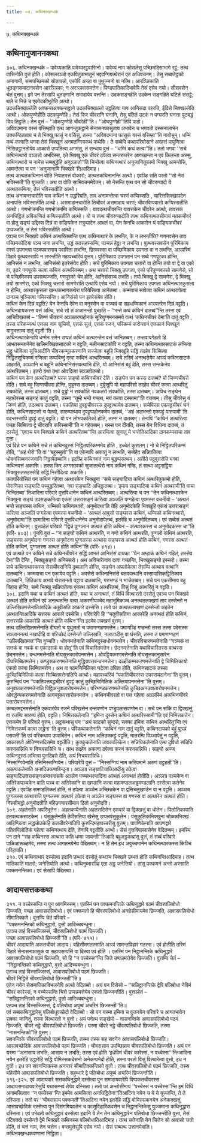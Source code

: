 ```yaml
---
title: ०७. कथिनक्खन्धकं

---
```

७. कथिनक्खन्धकं  


## कथिनानुजाननकथा

३०६. कथिनक्खन्धके – पावेय्यकाति पावेय्यरट्ठवासिनो। पावेय्यं नाम कोसलेसु पच्छिमदिसाभागे रट्ठं; तत्थ वासिनोति वुत्तं होति। कोसलरञ्ञो एकपितुकभातूनं भद्दवग्गियत्थेरानं एतं अधिवचनम्। तेसु सब्बजेट्ठको अनागामी, सब्बपच्छिमको सोतापन्नो, एकोपि अरहा वा पुथुज्जनो वा नत्थि। आरञ्ञिकाति धुतङ्गसमादानवसेन आरञ्ञिका; न अरञ्ञवासमत्तेन। पिण्डपातिकादिभावेपि तेसं एसेव नयो। सीसवसेन चेतं वुत्तम्। इमे पन तेरसापि धुतङ्गानि समादायेव वत्तन्ति। उदकसङ्गहेति उदकेन सङ्गहिते घटिते संसट्ठे; थले च निन्ने च एकोदकीभूतेति अत्थो।  
उदकचिक्खल्लेति अक्कन्तअक्कन्तट्ठाने उदकचिक्खल्लो उट्ठहित्वा याव आनिसदा पहरति, ईदिसे चिक्खल्लेति अत्थो। ओकपुण्णेहीति उदकपुण्णेहि। तेसं किर चीवरानि घनानि, तेसु पतितं उदकं न पग्घरति घनत्ता पुटबद्धं विय तिट्ठति। तेन वुत्तं – ‘‘ओकपुण्णेहि चीवरेही’’ति। ‘‘ओघपुण्णेही’’तिपि पाठो।  
अविवदमाना वस्सं वसिम्हाति एत्थ आगन्तुकट्ठाने सेनासनफासुताय अभावेन च भगवतो दस्सनालाभेन उक्कण्ठितताय च ते भिक्खू फासुं न वसिंसु, तस्मा ‘‘अविवदमाना फासुकं वस्सं वसिम्हा’’ति नावोचुम्। धम्मिं कथं कत्वाति भगवा तेसं भिक्खूनं अनमतग्गियकथं कथेसि। ते सब्बेपि कथापरियोसाने अरहत्तं पापुणित्वा निसिन्नट्ठानतोयेव आकासे उप्पतित्वा अगमंसु, तं सन्धाय वुत्तं – ‘‘धम्मिं कथं कत्वा’’ति। ततो भगवा ‘‘सचे कथिनत्थारो पञ्ञत्तो अभविस्स, एते भिक्खू एकं चीवरं ठपेत्वा सन्तरुत्तरेन आगच्छन्ता न एवं किलन्ता अस्सु, कथिनत्थारो च नामेस सब्बबुद्धेहि अनुञ्ञातो’’ति चिन्तेत्वा कथिनत्थारं अनुजानितुकामो भिक्खू आमन्तेसि, आमन्तेत्वा च पन ‘‘अनुजानामि भिक्खवे’’तिआदिमाह।  
तत्थ अत्थतकथिनानं वोति निपातमत्तं वोकारो; अत्थतकथिनानन्ति अत्थो। एवञ्हि सति परतो ‘‘सो नेसं भविस्सती’’ति युज्जति। अथ वा वोति सामिवचनमेवेतम्। सो नेसन्ति एत्थ पन सो चीवरुप्पादो ये अत्थतकथिना, तेसं भविस्सतीति अत्थो।  
तत्थ अनामन्तचारोति याव कथिनं न उद्धरियति, ताव अनामन्तेत्वा चरणं कप्पिस्सति , चारित्तसिक्खापदेन अनापत्ति भविस्सतीति अत्थो। असमादानचारोति तिचीवरं असमादाय चरणं; चीवरविप्पवासो कप्पिस्सतीति अत्थो। गणभोजनन्ति गणभोजनम्पि कप्पिस्सति। यावदत्थचीवरन्ति यावत्तकेन चीवरेन अत्थो, तावत्तकं अनधिट्ठितं अविकप्पितं कप्पिस्सतीति अत्थो। यो च तत्थ चीवरुप्पादोति तत्थ कथिनत्थतसीमायं मतकचीवरं वा होतु सङ्घं उद्दिस्स दिन्नं वा सङ्घिकेन तत्रुप्पादेन आभतं वा, येन केनचि आकारेन यं सङ्घिकचीवरं उप्पज्जति, तं तेसं भविस्सतीति अत्थो।  
एवञ्च पन भिक्खवे कथिनं अत्थरितब्बन्ति एत्थ कथिनत्थारं के लभन्ति, के न लभन्तीति? गणनवसेन ताव पच्छिमकोटिया पञ्च जना लभन्ति, उद्धं सतसहस्सम्पि, पञ्चन्नं हेट्ठा न लभन्ति। वुत्थवस्सवसेन पुरिमिकाय वस्सं उपगन्त्वा पठमपवारणाय पवारिता लभन्ति, छिन्नवस्सा वा पच्छिमिकाय उपगता वा न लभन्ति, अञ्ञस्मिं विहारे वुत्थवस्सापि न लभन्तीति महापच्चरियं वुत्तम्। पुरिमिकाय उपगतानं पन सब्बे गणपूरका होन्ति, आनिसंसं न लभन्ति, आनिसंसो इतरेसंयेव होति। सचे पुरिमिकाय उपगता चत्तारो वा होन्ति तयो वा द्वे वा एको वा, इतरे गणपूरके कत्वा कथिनं अत्थरितब्बम्। अथ चत्तारो भिक्खू उपगता, एको परिपुण्णवस्सो सामणेरो, सो चे पच्छिमिकाय उपसम्पज्जति, गणपूरको चेव होति, आनिसंसञ्च लभति। तयो भिक्खू द्वे सामणेरा, द्वे भिक्खू तयो सामणेरा, एको भिक्खु चत्तारो सामणेराति एत्थापि एसेव नयो। सचे पुरिमिकाय उपगता कथिनत्थारकुसला न होन्ति, अत्थारकुसला खन्धकभाणकथेरा परियेसित्वा आनेतब्बा। कम्मवाचं सावेत्वा कथिनं अत्थरापेत्वा दानञ्च भुञ्जित्वा गमिस्सन्ति। आनिसंसो पन इतरेसंयेव होति।  
कथिनं केन दिन्नं वट्टति? येन केनचि देवेन वा मनुस्सेन वा पञ्चन्नं वा सहधम्मिकानं अञ्ञतरेन दिन्नं वट्टति। कथिनदायकस्स वत्तं अत्थि, सचे सो तं अजानन्तो पुच्छति – ‘‘भन्ते कथं कथिनं दातब्ब’’न्ति तस्स एवं आचिक्खितब्बं – ‘‘तिण्णं चीवरानं अञ्ञतरप्पहोनकं सूरियुग्गमनसमये वत्थं ‘कथिनचीवरं देमा’ति दातुं वट्टति , तस्स परिकम्मत्थं एत्तका नाम सूचियो, एत्तकं सुत्तं, एत्तकं रजनं, परिकम्मं करोन्तानं एत्तकानं भिक्खूनं यागुभत्तञ्च दातुं वट्टती’’ति।  
कथिनत्थारकेनापि धम्मेन समेन उप्पन्नं कथिनं अत्थरन्तेन वत्तं जानितब्बम्। तन्तवायगेहतो हि आभतसन्तानेनेव खलिमक्खितसाटको न वट्टति, मलीनसाटकोपि न वट्टति, तस्मा कथिनत्थारसाटकं लभित्वा सुट्ठु धोवित्वा सूचिआदीनि चीवरकम्मूपकरणानि सज्जेत्वा बहूहि भिक्खूहि सद्धिं तदहेव सिब्बित्वा निट्ठितसूचिकम्मं रजित्वा कप्पबिन्दुं दत्वा कथिनं अत्थरितब्बम्। सचे तस्मिं अनत्थतेयेव अञ्ञं कथिनसाटकं आहरति, अञ्ञानि च बहूनि कथिनानिसंसवत्थानि देति, यो आनिसंसं बहुं देति, तस्स सन्तकेनेव अत्थरितब्बम्। इतरो यथा तथा ओवदित्वा सञ्ञापेतब्बो।  
कथिनं पन केन अत्थरितब्बं? यस्स सङ्घो कथिनचीवरं देति। सङ्घेन पन कस्स दातब्बं? यो जिण्णचीवरो होति। सचे बहू जिण्णचीवरा होन्ति, वुड्ढस्स दातब्बम्। वुड्ढेसुपि यो महापरिसो तदहेव चीवरं कत्वा अत्थरितुं सक्कोति, तस्स दातब्बम्। सचे वुड्ढो न सक्कोति नवकतरो सक्कोति, तस्स दातब्बम्। अपिच सङ्घेन महाथेरस्स सङ्गहं कातुं वट्टति, तस्मा ‘‘तुम्हे भन्ते गण्हथ, मयं कत्वा दस्सामा’’ति वत्तब्बम्। तीसु चीवरेसु यं जिण्णं होति, तदत्थाय दातब्बम्। पकतिया दुपट्टचीवरस्स दुपट्टत्थायेव दातब्बम्। सचेपिस्स एकपट्टचीवरं घनं होति, कथिनसाटको च पेलवो, सारुप्पत्थाय दुपट्टप्पहोनकमेव दातब्बं, ‘‘अहं अलभन्तो एकपट्टं पारुपामी’’ति वदन्तस्सापि दुपट्टं दातुं वट्टति। यो पन लोभपकतिको होति, तस्स न दातब्बम्। तेनापि ‘‘कथिनं अत्थरित्वा पच्छा सिब्बित्वा द्वे चीवरानि करिस्सामी’’ति न गहेतब्बम्। यस्स पन दीयति, तस्स येन विधिना दातब्बं, तं दस्सेतुं ‘‘एवञ्च पन भिक्खवे कथिनं अत्थरितब्ब’’न्ति आरभित्वा सुणातु मे भन्तेतिआदिका दानकम्मवाचा ताव वुत्ता।  
एवं दिन्ने पन कथिने सचे तं कथिनदुस्सं निट्ठितपरिकम्ममेव होति , इच्चेतं कुसलम्। नो चे निट्ठितपरिकम्मं होति, ‘‘अहं थेरो’’ति वा ‘‘बहुस्सुतो’’ति वा एकेनापि अकातुं न लब्भति, सब्बेहेव सन्निपतित्वा धोवनसिब्बनरजनानि निट्ठापेतब्बानि। इदञ्हि कथिनवत्तं नाम बुद्धप्पसत्थम्। अतीते पदुमुत्तरोपि भगवा कथिनवत्तं अकासि। तस्स किर अग्गसावको सुजातत्थेरो नाम कथिनं गण्हि, तं सत्था अट्ठसट्ठिया भिक्खुसतसहस्सेहि सद्धिं निसीदित्वा अकासि।  
कतपरियोसितं पन कथिनं गहेत्वा अत्थारकेन भिक्खुना ‘‘सचे सङ्घाटिया कथिनं अत्थरितुकामो होति, पोराणिका सङ्घाटि पच्चुद्धरितब्बा, नवा सङ्घाटि अधिट्ठातब्बा। ‘इमाय सङ्घाटिया कथिनं अत्थरामी’ति वाचा भिन्दितब्बा’’तिआदिना परिवारे वुत्तविधानेन कथिनं अत्थरितब्बम्। अत्थरित्वा च पन ‘‘तेन कथिनत्थारकेन भिक्खुना सङ्घं उपसङ्कमित्वा एकंसं उत्तरासङ्गं करित्वा अञ्जलिं पग्गहेत्वा एवमस्स वचनीयो – ‘अत्थतं भन्ते सङ्घस्स कथिनं, धम्मिको कथिनत्थारो, अनुमोदथा’ति तेहि अनुमोदकेहि भिक्खूहि एकंसं उत्तरासङ्गं करित्वा अञ्जलिं पग्गहेत्वा एवमस्स वचनीयो – ‘अत्थतं आवुसो सङ्घस्स कथिनं, धम्मिको कथिनत्थारो, अनुमोदामा’’ति एवमादिना परिवारे वुत्तविधानेनेव अनुमोदापेतब्बं, इतरेहि च अनुमोदितब्बम्। एवं सब्बेसं अत्थतं होति कथिनम्। वुत्तञ्हेतं परिवारे ‘‘द्विन्नं पुग्गलानं अत्थतं होति कथिनं – अत्थारकस्स च अनुमोदकस्स चा’’ति (परि॰ ४०३)। पुनपि वुत्तं – ‘‘न सङ्घो कथिनं अत्थरति, न गणो कथिनं अत्थरति, पुग्गलो कथिनं अत्थरति, सङ्घस्स अनुमोदना गणस्स अनुमोदना पुग्गलस्स अत्थारा सङ्घस्स अत्थतं होति कथिनं, गणस्स अत्थतं होति कथिनं, पुग्गलस्स अत्थतं होति कथिनं’’ति (परि॰ ४१४)।  
एवं अत्थते पन कथिने सचे कथिनचीवरेन सद्धिं आभतं आनिसंसं दायका ‘‘येन अम्हाकं कथिनं गहितं, तस्सेव देमा’’ति देन्ति , भिक्खुसङ्घो अनिस्सरो। अथ अविचारेत्वाव दत्वा गच्छन्ति, भिक्खुसङ्घो इस्सरो। तस्मा सचे कथिनत्थारकस्स सेसचीवरानिपि दुब्बलानि होन्ति, सङ्घेन अपलोकेत्वा तेसम्पि अत्थाय वत्थानि दातब्बानि। कम्मवाचा पन एकायेव वट्टति। अवसेसे कथिनानिसंसे बलववत्थानि वस्सावासिकट्ठितिकाय दातब्बानि, ठितिकाय अभावे थेरासनतो पट्ठाय दातब्बानि, गरुभण्डं न भाजेतब्बम्। सचे पन एकसीमाय बहू विहारा होन्ति, सब्बे भिक्खू सन्निपातेत्वा एकत्थ कथिनं अत्थरितब्बं, विसुं विसुं अत्थरितुं न वट्टति।  
३०८. इदानि यथा च कथिनं अत्थतं होति, यथा च अनत्थतं, तं विधिं वित्थारतो दस्सेतुं एवञ्च पन भिक्खवे अत्थतं होति कथिनं एवं अनत्थतन्ति वत्वा अकरणीयञ्चेव महाभूमिकञ्च अनत्थतलक्खणं ताव दस्सेन्तो न उल्लिखितमत्तेनातिआदिके चतुवीसति आकारे दस्सेसि। ततो परं अत्थतलक्खणं दस्सेन्तो अहतेन अत्थतन्तिआदिके सत्तरस आकारे दस्सेसि। परिवारेपि हि ‘‘चतुवीसतिया आकारेहि अनत्थतं होति कथिनं, सत्तरसहि आकारेहि अत्थतं होति कथिन’’न्ति इदमेव लक्खणं वुत्तम्।  
तत्थ उल्लिखितमत्तेनाति दीघतो च पुथुलतो च पमाणग्गहणमत्तेन। पमाणञ्हि गण्हन्तो तस्स तस्स पदेसस्स सञ्जाननत्थं नखादीहि वा परिच्छेदं दस्सेन्तो उल्लिखति, नलाटादीसु वा घंसति, तस्मा तं पमाणग्गहणं ‘‘उल्लिखितमत्त’’न्ति वुच्चति। धोवनमत्तेनाति कथिनदुस्सधोवनमत्तेन। चीवरविचारणमत्तेनाति ‘‘पञ्चकं वा सत्तकं वा नवकं वा एकादसकं वा होतू’’ति एवं विचारितमत्तेन। छेदनमत्तेनाति यथाविचारितस्स वत्थस्स छेदनमत्तेन। बन्धनमत्तेनाति मोघसुत्तकारोपनमत्तेन। ओवट्टियकरणमत्तेनाति मोघसुत्तकानुसारेन दीघसिब्बितमत्तेन। कण्डुसकरणमत्तेनाति मुद्धियपत्तबन्धनमत्तेन। दळ्हीकम्मकरणमत्तेनाति द्वे चिमिलिकायो एकतो कत्वा सिब्बितमत्तेन। अथ वा पठमचिमिलिका घटेत्वा ठपिता होति, कथिनसाटकं तस्सा कुच्छिचिमिलिकं कत्वा सिब्बितमत्तेनातिपि अत्थो। महापच्चरियं ‘‘पकतिचीवरस्स उपस्सयदानेना’’ति वुत्तम्। कुरुन्दियं पन ‘‘पकतिपत्तबद्धचीवरं दुपट्टं कातुं कुच्छिचिमिलिकं अल्लियापनमत्तेना’’ति वुत्तम्। अनुवातकरणमत्तेनाति पिट्ठिअनुवातारोपनमत्तेन। परिभण्डकरणमत्तेनाति कुच्छिअनउवातारोपनमत्तेन। ओवद्धेय्यकरणमत्तेनाति आगन्तुकपत्तारोपनमत्तेन । कथिनचीवरतो वा पत्तं गहेत्वा अञ्ञस्मिं अकथिनचीवरे पत्तारोपनमत्तेन।  
कम्बलमद्दनमत्तेनाति एकवारंयेव रजने पक्खित्तेन दन्तवण्णेन पण्डुपलासवण्णेन वा। सचे पन सकिं वा द्विक्खत्तुं वा रत्तम्पि सारुप्पं होति, वट्टति। निमित्तकतेनाति ‘‘इमिना दुस्सेन कथिनं अत्थरिस्सामी’’ति एवं निमित्तकतेन। एत्तकमेव हि परिवारे वुत्तम्। अट्ठकथासु पन ‘‘अयं साटको सुन्दरो, सक्का इमिना कथिनं अत्थरितु’न्ति एवं निमित्तकम्मं कत्वा लद्धेना’’ति वुत्तम्। परिकथाकतेनाति ‘‘कथिनं नाम दातुं वट्टति, कथिनदायको बहुं पुञ्ञं पसवती’’ति एवं परिकथाय उप्पादितेन। कथिनं नाम अतिउक्कट्ठं वट्टति, मातरम्पि विञ्ञापेतुं न वट्टति, आकासतो ओतिण्णसदिसमेव वट्टतीति। कुक्कुकतेनाति तावकालिकेन। सन्निधिकतेनाति एत्थ दुविधो सन्निधि करणसन्निधि च निचयसन्निधि च। तत्थ तदहेव अकत्वा ठपेत्वा करणं करणसन्निधि। सङ्घो अज्ज कथिनदुस्सं लभित्वा पुनदिवसे देति, अयं निचयसन्निधि।  
निस्सग्गियेनाति रत्तिनिस्सग्गियेन। परिवारेपि वुत्तं – ‘‘निस्सग्गियं नाम करियमाने अरुणं उट्ठहती’’ति। अकप्पकतेनाति अनादिन्नकप्पबिन्दुना। अञ्ञत्र सङ्घाटियातिआदीसु ठपेत्वा सङ्घाटिउत्तरासङ्गअन्तरवासके अञ्ञेन पच्चत्थरणादिना अत्थतं अनत्थतं होतीति। अञ्ञत्र पञ्चकेन वा अतिरेकपञ्चकेन वाति पञ्च वा अतिरेकानि वा खण्डानि कत्वा महामण्डलअड्ढमण्डलानि दस्सेत्वा कतेनेव वट्टति। एवञ्हि समण्डलिकतं होति, तं ठपेत्वा अञ्ञेन अच्छिन्नकेन वा द्वत्तिचतुखण्डेन वा न वट्टति। अञ्ञत्र पुग्गलस्स अत्थाराति पुग्गलस्स अत्थारं ठपेत्वा न अञ्ञेन सङ्घस्स वा गणस्स वा अत्थारेन अत्थतं होति। निस्सीमट्ठो अनुमोदतीति बहिउपचारसीमाय ठितो अनुमोदति।  
३०९. अहतेनाति अपरिभुत्तेन। अहतकप्पेनाति अहतसदिसेन एकवारं वा द्विक्खत्तुं वा धोतेन। पिलोतिकायाति हतवत्थकसाटकेन । पंसुकूलेनाति तेवीसतिया खेत्तेसु उप्पन्नपंसुकूलेन। पंसुकूलिकभिक्खुना चोळकभिक्खं आहिण्डित्वा लद्धचोळकेहि कतचीवरेनातिपि कुरुन्दिमहापच्चरीसु वुत्तम्। पापणिकेनाति आपणद्वारे पतितपिलोतिकं गहेत्वा कथिनत्थाय देति, तेनापि वट्टतीति अत्थो। सेसं वुत्तविपल्लासेनेव वेदितब्बम्। इमस्मिं पन ठाने ‘‘सह कथिनस्स अत्थारा कति धम्मा जायन्ती’’तिआदि बहुअट्ठकथासु वुत्तं, तं सब्बं परिवारे पाळिआरूळ्हमेव, तस्मा तत्थ आगतनयेनेव वेदितब्बम्। न हि तेन इध अवुच्चमानेन कथिनत्थारकस्स किञ्चि परिहायति।  
३१०. एवं कथिनत्थारं दस्सेत्वा इदानि उब्भारं दस्सेतुं कथञ्च भिक्खवे उब्भतं होति कथिनन्तिआदिमाह। तत्थ मातिकाति मातरो; जनेत्तियोति अत्थो। कथिनुब्भारञ्हि एता अट्ठ जनेत्तियो। तासु पक्कमनं अन्तो अस्साति पक्कमनन्तिका। एवं सेसापि वेदितब्बा।  


## आदायसत्तककथा

३११. न पच्चेस्सन्ति न पुन आगमिस्सम्। एतस्मिं पन पक्कमनन्तिके कथिनुद्धारे पठमं चीवरपलिबोधो छिज्जति, पच्छा आवासपलिबोधो। एवं पक्कमतो हि चीवरपलिबोधो अन्तोसीमायमेव छिज्जति, आवासपलिबोधो सीमातिक्कमे। वुत्तम्पि चेतं परिवारे –  
‘‘पक्कमनन्तिको कथिनुद्धारो, वुत्तो आदिच्चबन्धुना।  
एतञ्च ताहं विस्सज्जिस्सं, चीवरपलिबोधो पठमं छिज्जति।  
पच्छा आवासपलिबोधो छिज्जती’’ति॥ (परि॰ ४१५)।  
चीवरं आदायाति अकतचीवरं आदाय। बहिसीमगतस्साति अञ्ञं सामन्तविहारं गतस्स। एवं होतीति तस्मिं विहारे सेनासनफासुकं वा सहायसम्पत्तिं वा दिस्वा एवं होति । एतस्मिं पन निट्ठानन्तिके कथिनुद्धारे आवासपलिबोधो पठमं छिज्जति, सो हि ‘‘न पच्चेस्स’’न्ति चित्ते उप्पन्नमत्तेयेव छिज्जति। वुत्तम्पि चेतं –  
‘‘निट्ठानन्तिको कथिनुद्धारो, वुत्तो आदिच्चबन्धुना।  
एतञ्च ताहं विस्सज्जिस्सं, आवासपलिबोधो पठमं छिज्जति।  
चीवरे निट्ठिते चीवरपलिबोधो छिज्जती’’ति॥  
एतेन नयेन सेसमातिकाविभजनेपि अत्थो वेदितब्बो। अयं पन विसेसो – ‘‘सन्निट्ठानन्तिके द्वेपि पलिबोधा नेविमं चीवरं कारेस्सं, न पच्चेस्सन्ति चित्ते उप्पन्नमत्तेयेव एकतो छिज्जन्तीति। वुत्तञ्हेतं –  
‘‘सन्निट्ठानन्तिको कथिनुद्धारो, वुत्तो आदिच्चबन्धुना।  
एतञ्च ताहं विस्सज्जिस्सं, द्वे पलिबोधा अपुब्बं अचरिमं छिज्जन्ती’’ति॥  
एवं सब्बकथिनुद्धारेसु पलिबोधुपच्छेदो वेदितब्बो। सो पन यस्मा इमिना च वुत्तनयेन परिवारे च आगतभावेन सक्का जानितुं, तस्मा वित्थारतो न वुत्तो। अयं पनेत्थ सङ्खेपो – नासनन्तिके आवासपलिबोधो पठमं छिज्जति, चीवरे नट्ठे चीवरपलिबोधो छिज्जति। यस्मा चीवरे नट्ठे चीवरपलिबोधो छिज्जति, तस्मा ‘‘नासनन्तिको’’ति वुत्तम्।  
सवनन्तिके चीवरपलिबोधो पठमं छिज्जति, तस्मा तस्स सह सवनेन आवासपलिबोधो छिज्जति।  
आसावच्छेदिके आवासपलिबोधो पठमं छिज्जति। चीवरासाय उपच्छिन्नाय चीवरपलिबोधो छिज्जति। अयं पन यस्मा ‘‘अनासाय लभति; आसाय न लभति; तस्स एवं होति ‘इधेविमं चीवरं कारेस्सं, न पच्चेस्स’’’न्तिआदिना नयेन इतरेहि उद्धारेहि सद्धिं वोमिस्सकदेसनो अनेकप्पभेदो होति, तस्मा परतो विसुं वित्थारेत्वा वुत्तो, इध न वुत्तो। इध पन सवनन्तिकस्स अनन्तरं सीमातिक्कन्तिको वुत्तो। तत्थ चीवरपलिबोधो पठमं छिज्जति, तस्स बहिसीमे आवासपलिबोधो छिज्जति। सहुब्भारे द्वे पलिबोधा अपुब्बं अचरिमं छिज्जन्तीति।  
३१६-३२५. एवं आदायवारे सत्तकथिनुद्धारे दस्सेत्वा पुन समादायवारेपि विप्पकतचीवरस्स आदायसमादायवारेसुपि यथासम्भवं तेयेव दस्सिता। ततो परं अन्तोसीमायं ‘‘पच्चेस्सं न पच्चेस्स’’न्ति इमं विधिं अनामसित्वाव ‘‘न पच्चेस्स’’न्ति इममेव आमसित्वा अनधिट्ठितेना’’तिआदिना नयेन च ये ये युज्जन्ति, ते ते दस्सिता। ततो परं ‘‘चीवरासाय पक्कमती’’तिआदिना नयेन इतरेहि सद्धिं वोमिस्सकनयेन अनेकक्खत्तुं आसावच्छेदिकं दस्सेत्वा पुन दिसंगमियवसेन च फासुविहारिकवसेन च निट्ठानन्तिकेसु युज्जमाना कथिनुद्धारा दस्सिता। एवं पभेदतो कथिनुद्धारं दस्सेत्वा इदानि ये तेन तेन कथिनुद्धारेन पलिबोधा छिज्जन्तीति वुत्ता, तेसं पटिपक्खे दस्सेन्तो द्वेमे भिक्खवे कथिनस्स पलिबोधातिआदिमाह। तत्थ चत्तेनाति येन चित्तेन सो आवासो चत्तो होति, तं चत्तं नाम, तेन चत्तेन। वन्तमुत्तेसुपि एसेव नयो। सेसं सब्बत्थ उत्तानमेवाति।  
कथिनक्खन्धकवण्णना निट्ठिता।  